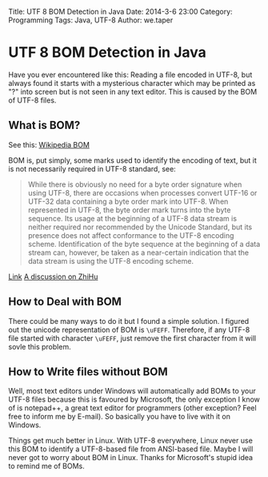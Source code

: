 Title: UTF 8 BOM Detection in Java
Date: 2014-3-6 23:00
Category: Programming
Tags: Java, UTF-8
Author: we.taper

UTF 8 BOM Detection in Java
==================================

Have you ever encountered like this: Reading a file encoded in UTF-8, but always found it starts with a mysterious character which may be printed as "?" into screen but is not seen in any text editor. This is caused by the BOM of UTF-8 files.

What is BOM?
----------------

See this: [Wikipedia BOM](http://en.wikipedia.org/wiki/Byte_order_mark)

BOM is, put simply, some marks used to identify the encoding of text, but it is not necessarily required in UTF-8 standard, see:

> While there is obviously no need for a byte order signature when using UTF-8, there are occasions when processes convert UTF-16 or UTF-32 data containing a byte order mark into UTF-8. When represented in UTF-8, the byte order mark turns into the byte sequence. Its usage at the beginning of a UTF-8 data stream is neither required nor recommended by the Unicode Standard, but its presence does not affect conformance to the UTF-8 encoding scheme. Identification of the byte sequence at the beginning of a data stream can, however, be taken as a near-certain indication that the data stream is using the UTF-8 encoding scheme.

[Link](http://www.unicode.org/versions/Unicode6.0.0/ch03.pdf)
[A discussion on ZhiHu](http://www.zhihu.com/question/20167122)

How to Deal with BOM
-----------------------

There could be many ways to do it but I found a simple solution. I figured out the unicode representation of BOM is `\uFEFF`. Therefore, if any UTF-8 file started with character `\uFEFF`, just remove the first character from it will sovle this problem.

How to Write files without BOM
-----------------------------------

Well, most text editors under Windows will automatically add BOMs to your UTF-8 files because this is favoured by Microsoft, the only exception I know of is notepad++, a great text editor for programmers (other exception? Feel free to inform me by E-mail). So basically you have to live with it on Windows.

Things get much better in Linux. With UTF-8 everywhere, Linux never use this BOM to identify a UTF-8-based file from ANSI-based file. Maybe I will never got to worry about BOM in Linux. Thanks for Microsoft's stupid idea to remind me of BOMs.